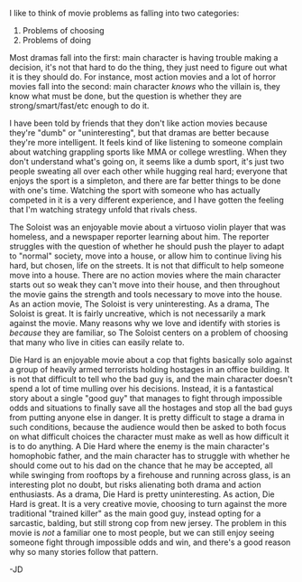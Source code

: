I like to think of movie problems as falling into two categories:
1. Problems of choosing
2. Problems of doing

Most dramas fall into the first: main character is having trouble making a decision, it's not that hard to do the thing, they just need to figure out what it is they should do.
For instance, most action movies and a lot of horror movies fall into the second: main character *knows* who the villain is, they know what must be done, but the question is whether they are strong/smart/fast/etc enough to do it.

I have been told by friends that they don't like action movies because they're "dumb" or "uninteresting", but that dramas are better because they're more intelligent.
It feels kind of like listening to someone complain about watching grappling sports like MMA or college wrestling.
When they don't understand what's going on, it seems like a dumb sport, it's just two people sweating all over each other while hugging real hard; everyone that enjoys the sport is a simpleton, and there are far better things to be done with one's time.
Watching the sport with someone who has actually competed in it is a very different experience, and I have gotten the feeling that I'm watching strategy unfold that rivals chess.

The Soloist was an enjoyable movie about a virtuoso violin player that was homeless, and a newspaper reporter learning about him.
The reporter struggles with the question of whether he should push the player to adapt to "normal" society, move into a house, or allow him to continue living his hard, but chosen, life on the streets.
It is not that difficult to help someone move into a house.
There are no action movies where the main character starts out so weak they can't move into their house, and then throughout the movie gains the strength and tools necessary to move into the house.
As an action movie, The Soloist is very uninteresting.
As a drama, The Soloist is great.
It is fairly uncreative, which is not necessarily a mark against the movie.
Many reasons why we love and identify with stories is *because* they are familiar, so The Soloist centers on a problem of choosing that many who live in cities can easily relate to.

Die Hard is an enjoyable movie about a cop that fights basically solo against a group of heavily armed terrorists holding hostages in an office building.
It is not that difficult to tell who the bad guy is, and the main character doesn't spend a lot of time mulling over his decisions.
Instead, it is a fantastical story about a single "good guy" that manages to fight through impossible odds and situations to finally save all the hostages and stop all the bad guys from putting anyone else in danger.
It is pretty difficult to stage a drama in such conditions, because the audience would then be asked to both focus on what difficult choices the character must make as well as how difficult it is to do anything.
A Die Hard where the enemy is the main character's homophobic father, and the main character has to struggle with whether he should come out to his dad on the chance that he may be accepted, all while swinging from rooftops by a firehouse and running across glass, is an interesting plot no doubt, but risks alienating both drama and action enthusiasts.
As a drama, Die Hard is pretty uninteresting.
As action, Die Hard is great.
It is a very creative movie, choosing to turn against the more traditional "trained killer" as the main good guy, instead opting for a sarcastic, balding, but still strong cop from new jersey.
The problem in this movie is *not* a familiar one to most people, but we can still enjoy seeing someone fight through impossible odds and win, and there's a good reason why so many stories follow that pattern.

-JD

